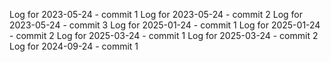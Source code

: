 Log for 2023-05-24 - commit 1
Log for 2023-05-24 - commit 2
Log for 2023-05-24 - commit 3
Log for 2025-01-24 - commit 1
Log for 2025-01-24 - commit 2
Log for 2025-03-24 - commit 1
Log for 2025-03-24 - commit 2
Log for 2024-09-24 - commit 1
